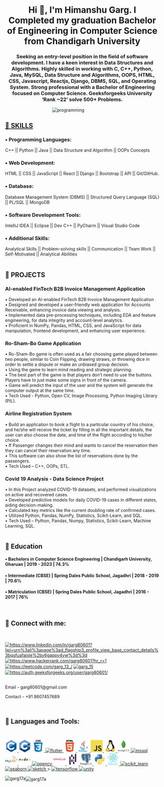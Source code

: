 <h1 align="center">Hi 👋, I'm Himanshu Garg. I Completed my graduation Bachelor of Engineering in Computer Science from Chandigarh University</h1>
<h3 align="center">Seeking an entry-level position in the field of software development. I have a keen interest in Data Structures and Algorithms. Highly skilled in working with C, C++, Python, Java, MySQL, Data Structure and Algorithms, OOPS, HTML, CSS, Javascript, Reactjs, Django, DBMS, SQL, and Operating System. Strong professional with a Bachelor of Engineering focused on Computer Science. Geeksforgeeks University ‘Rank ~22’ solve 500+ Problems.</h3>
<img align="right"
  alt="programming"width="350"src="https://cdn.dribbble.com/users/1162077/screenshots/3848914/programmer.gif">

<!--<p align="left"> <img src="https://komarev.com/ghpvc/?username=garg17a&label=Profile%20views&color=0e75b6&style=flat" alt="garg17a" /> </p>-->

<br>

<h2><u>🌱 SKILLS</u></h2>

<h3>• Programming Languages:</h3>  C++ || Python || Java || Data Structure and Algorithm || OOPs Concepts
<br>

<h3>• Web Development:</h3>  HTML || CSS || JavaScript || React || Django || Bootstrap || API || Git/GitHub.
<br>

<h3>• Database:</h3>  Database Management System (DBMS) || Structured Query Language (SQL) || PL/SQL || MongoDB
<br>

<h3>• Software Development Tools:</h3>  IntelliJ IDEA || Eclipse || Dev C++ || PyCharm || Visual Studio Code
<br>

<h3>• Additional Skills:</h3>  Analytical Skills || Problem-solving skills || Communication || Team Work || Self-Motivated || Analytical Abilities
<br>
<br>
<!--- C++ Python || Java || Data Structure and Algorithms(DSA) || OOPS || HTML || CSS || Javascript || Reactjs || Django || DBMS || MySQL ||SQL || Operating System.-->


<h2>🌱 PROJECTS</h2>

<h3>AI-enabled FinTech B2B Invoice Management Application</h3>

• Developed an AI-enabled FinTech B2B Invoice Management Application<br>
• Designed and developed a user-friendly web application for Accounts Receivable, enhancing invoice data viewing and analysis.<br>
• Implemented data pre-processing techniques, including EDA and feature engineering, for data integrity and account-level analytics.<br>
• Proficient in NumPy, Pandas, HTML, CSS, and JavaScript for data manipulation, frontend development, and enhancing user
experience.<br>

<h3>Ro-Sham-Bo Game Application</h3>

• Ro-Sham-Bo game is often used as a fair choosing game played between two people, similar to Coin Flipping, drawing straws, or throwing dice in order to settle a dispute or make an unbiased group decision.<br>
• Using the game to learn mind reading and strategic planning.<br>
• The best part of the game is that players don’t need to use the buttons. Players have to just make some signs in front of the camera.<br>
• Game will predict the input of the user and the system will generate the computer output at the same time.<br>
• Tech Used - Python, Open CV, Image Processing, Python Imaging Library (PIL).<br>

<h3>Airline Registration System</h3>
• Build an application to book a flight to a particular country of his choice, and he/she will receive the ticket by filling in all the important details, the user can also choose the date, and time of the flight according to his/her choice.<br>
• If Passenger changes their mind and wants to cancel the reservation then they can cancel their reservation any time.<br>
• This software can also show the list of reservations done by the passengers.<br>
• Tech Used – C++, OOPs, STL.<br>

<h3>Covid 19 Analysis - Data Science Project</h3>
• In this Project analyzed COVID-19 datasets, and performed visualizations on active and recovered cases.<br>
• Developed predictive models for daily COVID-19 cases in different states, aiding decision-making.<br>
• Calculated key metrics like the current doubling rate of confirmed cases.<br>
• Utilized Python, Pandas, NumPy, Statistics, Scikit-Learn, and SQL.<br>
• Tech Used – Python, Pandas, Numpy, Statistics, Scikit-Learn, Machine Learning, SQL.<br>

<!--
- 👨‍💻 All of my projects are available at [https://github.com/Garg17a?tab=repositories](https://github.com/Garg17a?tab=repositories)

- 💬About Me **A meticulous and goal-oriented individual possessing excellent communication and leadership skills, seeking an entry-level position in the field of software development. Innovative and having problem-solving skills willing to contribute ideas while developing advanced projects with quality and gaining new experiences. I love physics mathematics and coding with interests including Machine Learning, Data Science, and aviation.**

- 📫 How to reach me **garg80601@gmail.com**

- 📄 Know about my experiences [https://drive.google.com/file/d/1bUxxUbT0-Ch3aqlVNJ6cnuNPUiyzNJq_/view](https://drive.google.com/file/d/1bUxxUbT0-Ch3aqlVNJ6cnuNPUiyzNJq_/view)

-->
<br>

<h2>🌱 Education</h2>
  
 <h4>• Bachelors in Computer Science Engineering | Chandigarh University, Gharuan | 2019 - 2023 | 74.3%</h4>
 <h4>• Intermediate (CBSE) | Spring Dales Public School, Jagadhri | 2018 - 2019 | 70.6%</h4>
 <h4>• Matriculation (CBSE) | Spring Dales Public School, Jagadhri | 2016 - 2017 | 76%</h4>

<br>
<h2 align="left">🌱 Connect with me:</h2>
<br>
<p align="left">
<a href="https://linkedin.com/in/https://www.linkedin.com/in/garg80601?lipi=urn%3ali%3apage%3ad_flagship3_profile_view_base_contact_details%3bqsfuafajsle%2by6gappv4yw%3d%3d" target="blank"><img align="center" src="https://raw.githubusercontent.com/rahuldkjain/github-profile-readme-generator/master/src/images/icons/Social/linked-in-alt.svg" alt="https://www.linkedin.com/in/garg80601?lipi=urn%3ali%3apage%3ad_flagship3_profile_view_base_contact_details%3bqsfuafajsle%2by6gappv4yw%3d%3d" height="30" width="40" /></a>
<a href="https://www.hackerrank.com/garg80601" target="blank"><img align="center" src="https://raw.githubusercontent.com/rahuldkjain/github-profile-readme-generator/master/src/images/icons/Social/hackerrank.svg" alt="https://www.hackerrank.com/garg80601?hr_r=1" height="30" width="40" /></a>
<a href="https://www.leetcode.com/https://leetcode.com/garg_13_/" target="blank"><img align="center" src="https://raw.githubusercontent.com/rahuldkjain/github-profile-readme-generator/master/src/images/icons/Social/leet-code.svg" alt="https://leetcode.com/garg_13_/" height="30" width="40" /></a>
<a href="https://www.codechef.com/users/garg_15" target="blank"><img align="center" src="https://cdn.jsdelivr.net/npm/simple-icons@3.1.0/icons/codechef.svg" alt="garg_15" height="30" width="40" background-color="white"/></a>
<a href="https://auth.geeksforgeeks.org/user/https://auth.geeksforgeeks.org/user/garg80601/" target="blank"><img align="center" src="https://raw.githubusercontent.com/rahuldkjain/github-profile-readme-generator/master/src/images/icons/Social/geeks-for-geeks.svg" alt="https://auth.geeksforgeeks.org/user/garg80601/" height="30" width="40" /></a>
<br>
  <br>
<p>Email - garg80601@gmail.com</p>
<p>Contact - +91 8607457689</p>
<br>

</p>
<h2 align="left">🌱 Languages and Tools:</h2>
<br>

<p align="left"> <a href="https://www.cprogramming.com/" target="_blank" rel="noreferrer"> <img src="https://raw.githubusercontent.com/devicons/devicon/master/icons/c/c-original.svg" alt="c" width="40" height="40"/> 
</a> <img src="https://raw.githubusercontent.com/devicons/devicon/master/icons/cplusplus/cplusplus-original.svg" alt="cplusplus" width="40" height="40"/> </a> <a href="https://www.w3schools.com/css/" target="_blank" rel="noreferrer"> <img src="https://raw.githubusercontent.com/devicons/devicon/master/icons/css3/css3-original-wordmark.svg" alt="css3" width="40" height="40"/> </a>  <a href="https://flutter.dev" target="_blank" rel="noreferrer"> <img src="https://www.vectorlogo.zone/logos/flutterio/flutterio-icon.svg" alt="flutter" width="40" height="40"/> </a> <a href="https://www.w3.org/html/" target="_blank" rel="noreferrer"> <img src="https://raw.githubusercontent.com/devicons/devicon/master/icons/html5/html5-original-wordmark.svg" alt="html5" width="40" height="40"/>  </a> <a href="https://www.java.com" target="_blank" rel="noreferrer"> <img src="https://raw.githubusercontent.com/devicons/devicon/master/icons/java/java-original.svg" alt="java" width="40" height="40"/> </a> <a href="https://developer.mozilla.org/en-US/docs/Web/JavaScript" target="_blank" rel="noreferrer"> <img src="https://raw.githubusercontent.com/devicons/devicon/master/icons/javascript/javascript-original.svg" alt="javascript" width="40" height="40"/> </a> <a href="https://www.linux.org/" target="_blank" rel="noreferrer"> <img src="https://raw.githubusercontent.com/devicons/devicon/master/icons/linux/linux-original.svg" alt="linux" width="40" height="40"/> </a>  <a href="https://www.mongodb.com/" target="_blank" rel="noreferrer"> <img src="https://raw.githubusercontent.com/devicons/devicon/master/icons/mongodb/mongodb-original-wordmark.svg" alt="mongodb" width="40" height="40"/> </a> <a href="https://www.microsoft.com/en-us/sql-server" target="_blank" rel="noreferrer"> <img src="https://www.svgrepo.com/show/303229/microsoft-sql-server-logo.svg" alt="mssql" width="40" height="40"/> </a> <a href="https://www.mysql.com/" target="_blank" rel="noreferrer"> <img src="https://raw.githubusercontent.com/devicons/devicon/master/icons/mysql/mysql-original-wordmark.svg" alt="mysql" width="40" height="40"/> </a> <a href="https://nodejs.org" target="_blank" rel="noreferrer"> <img src="https://raw.githubusercontent.com/devicons/devicon/master/icons/nodejs/nodejs-original-wordmark.svg" alt="nodejs" width="40" height="40"/> </a> <a href="https://opencv.org/" target="_blank" rel="noreferrer"> <img src="https://www.vectorlogo.zone/logos/opencv/opencv-icon.svg" alt="opencv" width="40" height="40"/> </a> <a href="https://www.oracle.com/" target="_blank" rel="noreferrer"> <img src="https://raw.githubusercontent.com/devicons/devicon/master/icons/oracle/oracle-original.svg" alt="oracle" width="40" height="40"/> </a> <a href="https://pandas.pydata.org/" target="_blank" rel="noreferrer"> <img src="https://raw.githubusercontent.com/devicons/devicon/2ae2a900d2f041da66e950e4d48052658d850630/icons/pandas/pandas-original.svg" alt="pandas" width="40" height="40"/> </a> <a href="https://www.postgresql.org" target="_blank" rel="noreferrer"> <img src="https://raw.githubusercontent.com/devicons/devicon/master/icons/postgresql/postgresql-original-wordmark.svg" alt="postgresql" width="40" height="40"/> </a> <a href="https://www.python.org" target="_blank" rel="noreferrer"> <img src="https://raw.githubusercontent.com/devicons/devicon/master/icons/python/python-original.svg" alt="python" width="40" height="40"/> </a> <a href="https://reactjs.org/" target="_blank" rel="noreferrer"> <img src="https://raw.githubusercontent.com/devicons/devicon/master/icons/react/react-original-wordmark.svg" alt="react" width="40" height="40"/> </a> <a href="https://scikit-learn.org/" target="_blank" rel="noreferrer"> <img src="https://upload.wikimedia.org/wikipedia/commons/0/05/Scikit_learn_logo_small.svg" alt="scikit_learn" width="40" height="40"/> </a> <a href="https://seaborn.pydata.org/" target="_blank" rel="noreferrer"> <img src="https://seaborn.pydata.org/_images/logo-mark-lightbg.svg" alt="seaborn" width="40" height="40"/> </a> <a href="https://www.sketch.com/" target="_blank" rel="noreferrer"> <img src="https://www.vectorlogo.zone/logos/sketchapp/sketchapp-icon.svg" alt="sketch" width="40" height="40"/> </a> > <a href="https://www.tensorflow.org" target="_blank" rel="noreferrer"> <img src="https://www.vectorlogo.zone/logos/tensorflow/tensorflow-icon.svg" alt="tensorflow" width="40" height="40"/> </a> <a href="https://unity.com/" target="_blank" rel="noreferrer"> <img src="https://www.vectorlogo.zone/logos/unity3d/unity3d-icon.svg" alt="unity" width="40" height="40"/> </a> </p>
<p><img align="left" src="https://github-readme-stats.vercel.app/api/top-langs?username=garg17a&show_icons=true&locale=en&layout=compact" alt="garg17a" /></p>
<p><img align="center" src="https://github-readme-streak-stats.herokuapp.com/?user=garg17a&" alt="garg17a" /></p>
